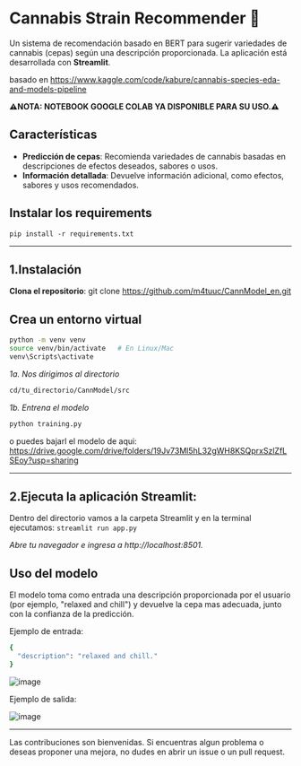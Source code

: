 # Cannabis Strain Recommender 🌿

Un sistema de recomendación basado en BERT para sugerir variedades de cannabis (cepas) según una descripción proporcionada. La aplicación está desarrollada con **Streamlit**. 

basado en https://www.kaggle.com/code/kabure/cannabis-species-eda-and-models-pipeline

**⚠️NOTA: NOTEBOOK GOOGLE COLAB YA DISPONIBLE PARA SU USO.⚠️**

## Características

- **Predicción de cepas**: Recomienda variedades de cannabis basadas en descripciones de efectos deseados, sabores o usos.
- **Información detallada**: Devuelve información adicional, como efectos, sabores y usos recomendados.




## Instalar los requirements

`pip install -r requirements.txt`


---

## 1.Instalación

**Clona el repositorio**:
git clone https://github.com/m4tuuc/CannModel_en.git

## Crea un entorno virtual
```bash 
python -m venv venv
source venv/bin/activate   # En Linux/Mac
venv\Scripts\activate 
```

*1a. Nos dirigimos al directorio*

```bash 
cd/tu_directorio/CannModel/src
```

*1b. Entrena el modelo*
```bash 
python training.py 
```


o puedes bajarl el modelo de aqui:
https://drive.google.com/drive/folders/19Jv73Ml5hL32gWH8KSQprxSzlZfLSEoy?usp=sharing

---

## 2.Ejecuta la aplicación Streamlit:

Dentro del directorio vamos a la carpeta Streamlit y en la terminal ejecutamos:
`streamlit run app.py` 

*Abre tu navegador e ingresa a http://localhost:8501.*


## Uso del modelo 
El modelo toma como entrada una descripción proporcionada por el usuario (por ejemplo, "relaxed and chill") y devuelve la cepa mas adecuada, junto con la confianza de la predicción.

Ejemplo de entrada:
```bash
{
  "description": "relaxed and chill."
}
```
![image](https://github.com/user-attachments/assets/ed2a645a-57a7-4305-98f5-e63758e78030)

Ejemplo de salida:

![image](https://github.com/user-attachments/assets/4643bd39-bb59-47e4-8dce-57becace3630)


---


Las contribuciones son bienvenidas. Si encuentras algun problema o deseas proponer una mejora, no dudes en abrir un issue o un pull request.
